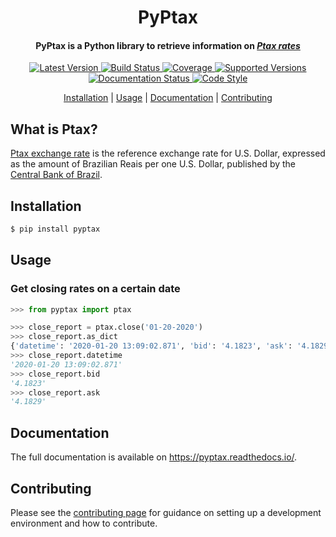 <h1 align="center">
  PyPtax
</h1>

<h4 align="center">PyPtax is a Python library to retrieve information on <i><a href="#what-is-ptax">Ptax rates</a></i></h4>

<p align="center">
  <a href="https://pypi.python.org/pypi/pyptax">
    <img src="https://img.shields.io/pypi/v/pyptax.svg?style=flat-square" alt="Latest Version"/>
  </a>
  <a href="https://travis-ci.org/brunobcardoso/pyptax">
    <img src="https://img.shields.io/travis/brunobcardoso/pyptax/master.svg?style=flat-square" alt="Build Status"/>
  </a>
  <a href="https://codecov.io/gh/brunobcardoso/pyptax">
    <img src="https://codecov.io/gh/brunobcardoso/pyptax/branch/master/graph/badge.svg" alt="Coverage"/>
  </a>
  <a href="https://pypi.python.org/pypi/pyptax/">
    <img src="https://img.shields.io/pypi/pyversions/pyptax.svg?style=flat-square" alt="Supported Versions"/>
  </a>
  <a href='https://pyptax.readthedocs.io/en/latest/?badge=latest'>
    <img src='https://img.shields.io/readthedocs/pyptax/latest?style=flat-square' alt='Documentation Status'/>
  </a>
  <a href='https://github.com/psf/black'>
    <img src='https://img.shields.io/badge/code%20style-black-000000.svg?style=flat-square' alt='Code Style'/>
  </a>
</p>

<p align="center">
  <a href="#installation">Installation</a> |
  <a href="#usage">Usage</a> |
  <a href="#documentation">Documentation</a> |
  <a href="#contributing">Contributing</a>
</p>

## What is Ptax?

[Ptax exchange rate](https://www.bcb.gov.br/conteudo/relatorioinflacao/EstudosEspeciais/EE042_A_taxa_de_cambio_de_referencia_Ptax.pdf)
is the reference exchange rate for U.S. Dollar, expressed as the amount of Brazilian Reais per one U.S. Dollar,
published by the [Central Bank of Brazil](https://www.bcb.gov.br/en).

## Installation
```bash
$ pip install pyptax
```

## Usage

### Get closing rates on a certain date

```python
>>> from pyptax import ptax

>>> close_report = ptax.close('01-20-2020')
>>> close_report.as_dict
{'datetime': '2020-01-20 13:09:02.871', 'bid': '4.1823', 'ask': '4.1829'}
>>> close_report.datetime
'2020-01-20 13:09:02.871'
>>> close_report.bid
'4.1823'
>>> close_report.ask
'4.1829'
```

## Documentation

The full documentation is available on https://pyptax.readthedocs.io/.

## Contributing

Please see the [contributing page](https://github.com/brunobcardoso/pyptax/blob/master/CONTRIBUTING.rst)
for guidance on setting up a development environment and how to contribute.
